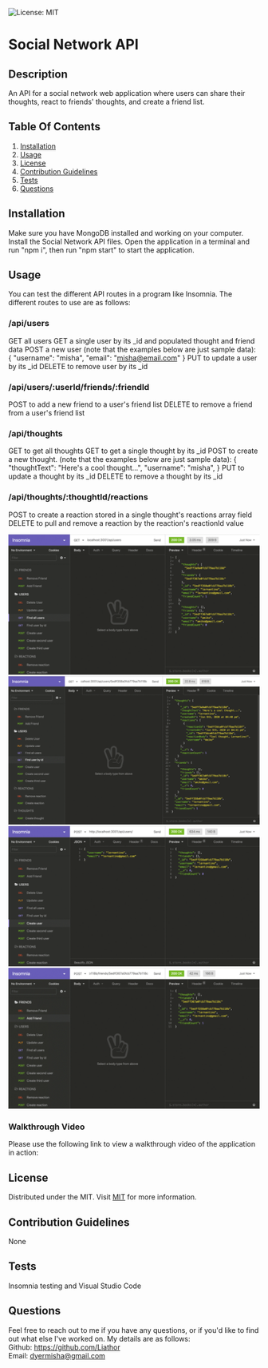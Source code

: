 ![License: MIT](https://img.shields.io/badge/License-MIT-yellow.svg)

# Social Network API

## Description
An API for a social network web application where users can share their thoughts, react to friends' thoughts, and create a friend list. 

## Table Of Contents
1. [Installation](#installation)
2. [Usage](#usage)
3. [License](#license)
4. [Contribution Guidelines](#contribution)
5. [Tests](#tests)
6. [Questions](#questions)

## Installation
Make sure you have MongoDB installed and working on your computer.  Install the Social Network API files. Open the application in a terminal and run "npm i", then run "npm start" to start the application.

## Usage
You can test the different API routes in a program like Insomnia. The different routes to use are as follows:

### /api/users
  GET all users
  GET a single user by its _id and populated thought and friend data
  POST a new user (note that the examples below are just sample data):
    {
      "username": "misha",
      "email": "misha@email.com"
    }
  PUT to update a user by its _id
  DELETE to remove user by its _id

### /api/users/:userId/friends/:friendId
  POST to add a new friend to a user's friend list
  DELETE to remove a friend from a user's friend list

### /api/thoughts
  GET to get all thoughts
  GET to get a single thought by its _id
  POST to create a new thought. (note that the examples below are just sample data):
    {
      "thoughtText": "Here's a cool thought...",
      "username": "misha",
    }
  PUT to update a thought by its _id
  DELETE to remove a thought by its _id

### /api/thoughts/:thoughtId/reactions
  POST to create a reaction stored in a single thought's reactions array field
  DELETE to pull and remove a reaction by the reaction's reactionId value

![Users and thoughts](./assets/18-nosql-homework-demo-01.gif)
![Users and thoughts by id](./assets/18-nosql-homework-demo-02.gif)
![User Post, Put, Delete](./assets/18-nosql-homework-demo-03.gif)
![Friends APIs](./assets/18-nosql-homework-demo-04.gif)

### Walkthrough Video
Please use the following link to view a walkthrough video of the application in action:

## License
Distributed under the MIT. Visit [MIT](https://opensource.org/licenses/MIT) for more information.

## Contribution Guidelines
None

## Tests
Insomnia testing and Visual Studio Code

## Questions
Feel free to reach out to me if you have any questions, or if you'd like to find out what else I've worked on. My details are as follows:  
  Github: https://github.com/Liathor  
  Email: dyermisha@gmail.com  
